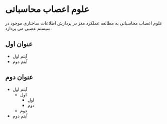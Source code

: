 # علوم اعصاب محاسباتی

علوم اعصاب محاسباتی به مطالعه عملکرد مغز در پردازش اطلاعات ساختاری موجود در سیستم عصبی می پردازد. 

## عنوان اول

* آیتم اول
* آیتم دوم

## عنوان دوم

- آیتم اول
    - اول
        - اول
        - دوم
    - دوم
- آیتم دوم
  